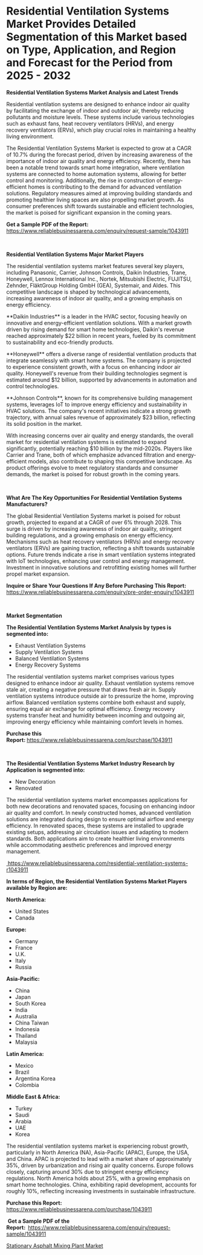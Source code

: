 <p><h1>Residential Ventilation Systems Market Provides Detailed Segmentation of this Market based on Type, Application, and Region and Forecast for the Period from 2025 - 2032</h1></p><p><strong>Residential Ventilation Systems Market Analysis and Latest Trends</strong></p>
<p><p>Residential ventilation systems are designed to enhance indoor air quality by facilitating the exchange of indoor and outdoor air, thereby reducing pollutants and moisture levels. These systems include various technologies such as exhaust fans, heat recovery ventilators (HRVs), and energy recovery ventilators (ERVs), which play crucial roles in maintaining a healthy living environment.</p><p>The Residential Ventilation Systems Market is expected to grow at a CAGR of 10.7% during the forecast period, driven by increasing awareness of the importance of indoor air quality and energy efficiency. Recently, there has been a notable trend towards smart home integration, where ventilation systems are connected to home automation systems, allowing for better control and monitoring. Additionally, the rise in construction of energy-efficient homes is contributing to the demand for advanced ventilation solutions. Regulatory measures aimed at improving building standards and promoting healthier living spaces are also propelling market growth. As consumer preferences shift towards sustainable and efficient technologies, the market is poised for significant expansion in the coming years.</p></p>
<p><strong>Get a Sample PDF of the Report:&nbsp;</strong> <a href="https://www.reliablebusinessarena.com/enquiry/request-sample/1043911?utm_campaign=2003&utm_medium=2&utm_source=Github&utm_content=ia&utm_term=22022025&utm_id=residential-ventilation-systems">https://www.reliablebusinessarena.com/enquiry/request-sample/1043911</a></p>
<p>&nbsp;</p>
<p><strong>Residential Ventilation Systems Major Market Players</strong></p>
<p><p>The residential ventilation systems market features several key players, including Panasonic, Carrier, Johnson Controls, Daikin Industries, Trane, Honeywell, Lennox International Inc., Nortek, Mitsubishi Electric, FUJITSU, Zehnder, FläktGroup Holding GmbH (GEA), Systemair, and Aldes. This competitive landscape is shaped by technological advancements, increasing awareness of indoor air quality, and a growing emphasis on energy efficiency.</p><p>**Daikin Industries** is a leader in the HVAC sector, focusing heavily on innovative and energy-efficient ventilation solutions. With a market growth driven by rising demand for smart home technologies, Daikin's revenue reached approximately $22 billion in recent years, fueled by its commitment to sustainability and eco-friendly products.</p><p>**Honeywell** offers a diverse range of residential ventilation products that integrate seamlessly with smart home systems. The company is projected to experience consistent growth, with a focus on enhancing indoor air quality. Honeywell's revenue from their building technologies segment is estimated around $12 billion, supported by advancements in automation and control technologies.</p><p>**Johnson Controls**, known for its comprehensive building management systems, leverages IoT to improve energy efficiency and sustainability in HVAC solutions. The company's recent initiatives indicate a strong growth trajectory, with annual sales revenue of approximately $23 billion, reflecting its solid position in the market.</p><p>With increasing concerns over air quality and energy standards, the overall market for residential ventilation systems is estimated to expand significantly, potentially reaching $10 billion by the mid-2020s. Players like Carrier and Trane, both of which emphasize advanced filtration and energy-efficient models, also contribute to shaping this competitive landscape. As product offerings evolve to meet regulatory standards and consumer demands, the market is poised for robust growth in the coming years.</p></p>
<p>&nbsp;</p>
<p><strong>What Are The Key Opportunities For Residential Ventilation Systems Manufacturers?</strong></p>
<p><p>The global Residential Ventilation Systems market is poised for robust growth, projected to expand at a CAGR of over 6% through 2028. This surge is driven by increasing awareness of indoor air quality, stringent building regulations, and a growing emphasis on energy efficiency. Mechanisms such as heat recovery ventilators (HRVs) and energy recovery ventilators (ERVs) are gaining traction, reflecting a shift towards sustainable options. Future trends indicate a rise in smart ventilation systems integrated with IoT technologies, enhancing user control and energy management. Investment in innovative solutions and retrofitting existing homes will further propel market expansion.</p></p>
<p><strong>Inquire or Share Your Questions If Any Before Purchasing This Report:</strong> <a href="https://www.reliablebusinessarena.com/enquiry/pre-order-enquiry/1043911?utm_campaign=2003&utm_medium=2&utm_source=Github&utm_content=ia&utm_term=22022025&utm_id=residential-ventilation-systems">https://www.reliablebusinessarena.com/enquiry/pre-order-enquiry/1043911</a></p>
<p>&nbsp;</p>
<p><strong>Market Segmentation</strong></p>
<p><strong>The Residential Ventilation Systems Market Analysis by types is segmented into:</strong></p>
<p><ul><li>Exhaust Ventilation Systems</li><li>Supply Ventilation Systems</li><li>Balanced Ventilation Systems</li><li>Energy Recovery Systems</li></ul></p>
<p><p>The residential ventilation systems market comprises various types designed to enhance indoor air quality. Exhaust ventilation systems remove stale air, creating a negative pressure that draws fresh air in. Supply ventilation systems introduce outside air to pressurize the home, improving airflow. Balanced ventilation systems combine both exhaust and supply, ensuring equal air exchange for optimal efficiency. Energy recovery systems transfer heat and humidity between incoming and outgoing air, improving energy efficiency while maintaining comfort levels in homes.</p></p>
<p><strong>Purchase this Report:&nbsp;</strong><a href="https://www.reliablebusinessarena.com/purchase/1043911?utm_campaign=2003&utm_medium=2&utm_source=Github&utm_content=ia&utm_term=22022025&utm_id=residential-ventilation-systems">https://www.reliablebusinessarena.com/purchase/1043911</a></p>
<p>&nbsp;</p>
<p><strong>The Residential Ventilation Systems Market Industry Research by Application is segmented into:</strong></p>
<p><ul><li>New Decoration</li><li>Renovated</li></ul></p>
<p><p>The residential ventilation systems market encompasses applications for both new decorations and renovated spaces, focusing on enhancing indoor air quality and comfort. In newly constructed homes, advanced ventilation solutions are integrated during design to ensure optimal airflow and energy efficiency. In renovated spaces, these systems are installed to upgrade existing setups, addressing air circulation issues and adapting to modern standards. Both applications aim to create healthier living environments while accommodating aesthetic preferences and improved energy management.</p></p>
<p><a href="https://www.reliablebusinessarena.com/residential-ventilation-systems-r1043911?utm_campaign=2003&utm_medium=2&utm_source=Github&utm_content=ia&utm_term=22022025&utm_id=residential-ventilation-systems">&nbsp;https://www.reliablebusinessarena.com/residential-ventilation-systems-r1043911</a></p>
<p><strong>In terms of Region, the Residential Ventilation Systems Market Players available by Region are:</strong></p>
<p>
    <p> <strong> North America: </strong>
        <ul>
            <li>United States</li>
            <li>Canada</li>
        </ul>
        </p> 
    <p> <strong> Europe: </strong>
        <ul>
            <li>Germany</li>
            <li>France</li>
            <li>U.K.</li>
            <li>Italy</li>
            <li>Russia</li>
        </ul>
        </p> 
    <p> <strong> Asia-Pacific: </strong>
        <ul>
            <li>China</li>
            <li>Japan</li>
            <li>South Korea</li>
            <li>India</li>
            <li>Australia</li>
            <li>China Taiwan</li>
            <li>Indonesia</li>
            <li>Thailand</li>
            <li>Malaysia</li>
        </ul>
        </p> 
    <p> <strong> Latin America: </strong>
        <ul>
            <li>Mexico</li>
            <li>Brazil</li>
            <li>Argentina Korea</li>
            <li>Colombia</li>
        </ul>
        </p> 
    <p> <strong> Middle East & Africa: </strong>
        <ul>
            <li>Turkey</li>
            <li>Saudi</li>
            <li>Arabia</li>
            <li>UAE</li>
            <li>Korea</li>
        </ul>
    </p>
    </p>
<p><p>The residential ventilation systems market is experiencing robust growth, particularly in North America (NA), Asia-Pacific (APAC), Europe, the USA, and China. APAC is projected to lead with a market share of approximately 35%, driven by urbanization and rising air quality concerns. Europe follows closely, capturing around 30% due to stringent energy efficiency regulations. North America holds about 25%, with a growing emphasis on smart home technologies. China, exhibiting rapid development, accounts for roughly 10%, reflecting increasing investments in sustainable infrastructure.</p></p>
<p><strong>Purchase this Report: </strong><a href="https://www.reliablebusinessarena.com/purchase/1043911?utm_campaign=2003&utm_medium=2&utm_source=Github&utm_content=ia&utm_term=22022025&utm_id=residential-ventilation-systems">https://www.reliablebusinessarena.com/purchase/1043911</a></p>
<p>&nbsp;<strong>Get a Sample PDF of the Report:&nbsp;&nbsp;</strong><a href="https://www.reliablebusinessarena.com/enquiry/request-sample/1043911?utm_campaign=2003&utm_medium=2&utm_source=Github&utm_content=ia&utm_term=22022025&utm_id=residential-ventilation-systems">https://www.reliablebusinessarena.com/enquiry/request-sample/1043911</a></p>
<p><strong></strong></p>
<p><p><a href="https://github.com/mauripalmi/Market-Research-Report-List-6/blob/main/stationary-asphalt-mixing-plant-market.md?utm_campaign=2003&utm_medium=2&utm_source=Github&utm_content=ia&utm_term=22022025&utm_id=residential-ventilation-systems">Stationary Asphalt Mixing Plant Market</a></p></p>
